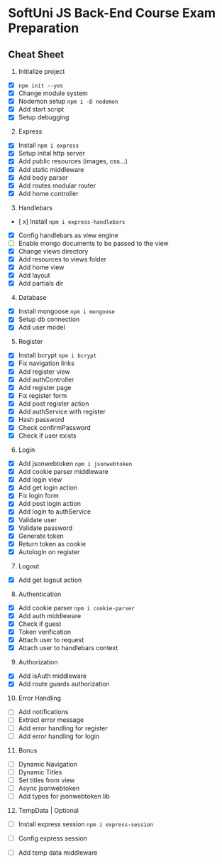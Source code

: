 # SoftUni JS Back-End Course Exam Preparation

## Cheat Sheet

1. Initialize project
 - [x] `npm init --yes`
 - [x] Change module system
 - [x] Nodemon setup `npm i -D nodemon`
 - [x] Add start script
 - [x] Setup debugging
2. Express
 - [x] Install `npm i express`
 - [x] Setup inital http server
 - [x] Add public resources (images, css...)
 - [x] Add static middleware
 - [x] Add body parser
 - [x] Add routes modular router
 - [x] Add home controller
3. Handlebars
 - [ x] Install `npm i express-handlebars`
 - [x] Config handlebars as view engine
 - [ ] Enable mongo documents to be passed to the view
 - [x] Change views directory
 - [x] Add resources to views folder
 - [x] Add home view
 - [x] Add layout
 - [x] Add partials dir
4. Database
 - [x] Install mongoose `npm i mongoose`
 - [x] Setup db connection
 - [x] Add user model
5. Register
 - [x] Install bcrypt `npm i bcrypt`
 - [x] Fix navigation links
 - [x] Add register view
 - [x] Add authController
 - [x] Add register page
 - [x] Fix register form
 - [x] Add post register action
 - [x] Add authService with register
 - [x] Hash password
 - [x] Check confirmPassword
 - [x] Check if user exists
6. Login
 - [x] Add jsonwebtoken `npm i jsonwebtoken`
 - [x] Add cookie parser middleware
 - [x] Add login view
 - [x] Add get login action
 - [x] Fix login form
 - [x] Add post login action
 - [x] Add login to authService
 - [x] Validate user
 - [x] Validate password
 - [x] Generate token
 - [x] Return token as cookie
 - [x] Autologin on register
7. Logout
 - [x] Add get logout action
8. Authentication
 - [x] Add cookie parser `npm i cookie-parser`
 - [x] Add auth middleware 
 - [x] Check if guest
 - [x] Token verification
 - [x] Attach user to request
 - [x] Attach user to handlebars context
9.  Authorization
 - [x] Add isAuth middleware
 - [x] Add route guards authorization
10. Error Handling
 - [ ] Add notifications
 - [ ] Extract error message
 - [ ] Add error handling for register
 - [ ] Add error handling for login
11. Bonus
 - [ ] Dynamic Navigation
 - [ ] Dynamic Titles
 - [ ] Set titles from view
 - [ ] Async jsonwebtoken
 - [ ] Add types for jsonwebtoken lib
12. TempData | Optional
 - [ ] Install express session `npm i express-session`
 - [ ] Config express session
 - [ ] Add temp data middleware
    
    